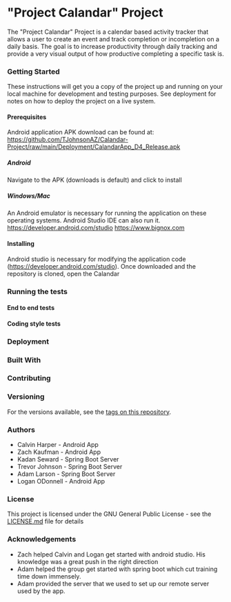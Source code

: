 # "Project Calandar" Project
The "Project Calandar" Project is a calendar based activity tracker that allows a user to create an event and track completion or incompletion on a daily basis. The goal is to increase productivity through daily tracking and provide a very visual output of how productive completing a specific task is.

### Getting Started
These instructions will get you a copy of the project up and running on your local machine for development and testing purposes. See deployment for notes on how to deploy the project on a live system.

#### Prerequisites
Android application APK download can be found at:
https://github.com/TJohnsonAZ/Calandar-Project/raw/main/Deployment/CalandarApp_D4_Release.apk

##### Android
Navigate to the APK (downloads is default) and click to install

##### Windows/Mac 
An Android emulator is necessary for running the application on these operating systems. Android Studio IDE can also run it.
https://developer.android.com/studio
https://www.bignox.com

#### Installing
Android studio is necessary for modifying the application code (https://developer.android.com/studio). Once downloaded and the repository is cloned, open the Calandar 

### Running the tests

#### End to end tests

#### Coding style tests

### Deployment

### Built With

### Contributing

### Versioning
For the versions available, see the [tags on this repository](https://github.com/TJohnsonAZ/Calandar-Project/tags).

### Authors
  - Calvin Harper - Android App
  - Zach Kaufman - Android App
  - Kadan Seward - Spring Boot Server
  - Trevor Johnson - Spring Boot Server
  - Adam Larson - Spring Boot Server
  - Logan ODonnell - Android App

### License
This project is licensed under the GNU General Public License - see the [LICENSE.md](LICENSE.md) file for details

### Acknowledgements
   - Zach helped Calvin and Logan get started with android studio. His knowledge was a great push in the right direction
   - Adam helped the group get started with spring boot which cut training time down immensely.
   - Adam provided the server that we used to set up our remote server used by the app.
